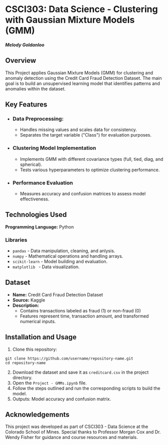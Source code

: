 # CSCI303: Data Science - Clustering with Gaussian Mixture Models (GMM)

#### *Melody Goldanloo*

## Overview
This Project applies Gaussian Mixture Models (GMM) for clustering and anomaly detection using the Credit Card Fraud Detection Dataset. The main goal is to build an unsupervised learning model that identifies patterns and anomalies within the dataset.

## Key Features
- ### Data Preprocessing:
    - Handles missing values and scales data for consistency.
    - Separates the target variable ("Class") for evaluation purposes.
- ### Clustering Model Implementation
    - Implements GMM with different covariance types (full, tied, diag, and spherical).
    - Tests various hyperparameters to optimize clustering performance.
- ### Performance Evaluation
    - Measures accuracy and confusion matrices to assess model effectiveness.

## Technologies Used
**Programming Language:** Python

### Libraries
- `pandas` - Data manipulation, cleaning, and anlysis.
- `numpy` - Mathematical operations and handling arrays.
- `scikit-learn` - Model building and evaluation.
- `matplotlib ` - Data visualization.

## Dataset
- **Name:** Credit Card Fraud Detection Dataset
- **Source:** Kaggle
- **Description:**
    - Contains transactions labeled as fraud (1) or non-fraud (0)
    - Features represent time, transaction amount, and transformed numerical inputs.

## Installation and Usage
1. Clone this repository:
  ```
  git clone https://github.com/username/repository-name.git
  cd repository-name
  ```
2. Download the dataset and save it as `creditcard.csv` in the project directory.
3. Open the `Project - GMMs.ipynb` file.
4. Follow the steps outlined and run the corresponding scripts to build the model.
5. Outputs: Model accuracy and confusion matrix.

## Acknowledgements
This project was developed as part of CSCI303 - Data Science at the Colorado School of Mines. Special thanks to Professor Morgan Cox and Dr. Wendy Fisher for guidance and course resources and materials.
